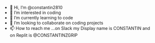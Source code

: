 - 👋 Hi, I’m @constantin2810
- 👀 I’m interested in coding
- 🌱 I’m currently learning to code
- 💞️ I’m looking to collaborate on coding projects
- 📫 How to reach me ...on Slack my Display name is CONSTANTIN and on Replit is @CONSTANTINZGRIP
 
<!---
constantin2810/constantin2810 is a ✨ special ✨ repository because its `README.md` (this file) appears on your GitHub profile.
You can click the Preview link to take a look at your changes.
--->
